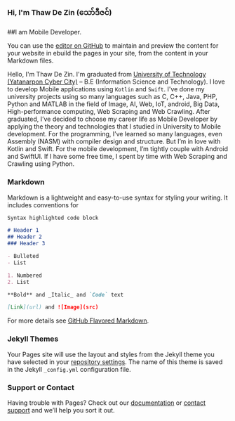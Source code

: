 ### Hi, I'm Thaw De Zin (​သော်ဒီဇင်)

##I am Mobile Developer. 

You can use the [editor on GitHub](https://github.com/thawdezin/thawdezin.github.io/edit/main/index.md) to maintain and preview the content for your website in ebuild the pages in your site, from the content in your Markdown files.

Hello, I'm Thaw De Zin. I'm graduated from [University of Technology (Yatanarpon Cyber City)](https://www.utycc.edu.mm) – B.E (Information Science and Technology).
I love to develop Mobile applications using `Kotlin` and `Swift`.
I've done my university projects using so many languages such as C, C++, Java, PHP, Python and MATLAB in the field of Image, AI, Web, IoT, android, Big Data, High-performance computing, Web Scraping and Web Crawling.
After graduated, I’ve decided to choose my career life as Mobile Developer by applying the theory and technologies that I studied in University to Mobile development. For the programming, I’ve learned so many languages, even Assembly (NASM) with compiler design and structure. But I’m in love with Kotlin and Swift. For the mobile development, I’m tightly couple with Android and SwiftUI. If I have some free time, I spent by time with Web Scraping and Crawling using Python. 

### Markdown

Markdown is a lightweight and easy-to-use syntax for styling your writing. It includes conventions for

```markdown
Syntax highlighted code block

# Header 1
## Header 2
### Header 3

- Bulleted
- List

1. Numbered
2. List

**Bold** and _Italic_ and `Code` text

[Link](url) and ![Image](src)
```

For more details see [GitHub Flavored Markdown](https://guides.github.com/features/mastering-markdown/).

### Jekyll Themes

Your Pages site will use the layout and styles from the Jekyll theme you have selected in your [repository settings](https://github.com/thawdezin/thawdezin.github.io/settings). The name of this theme is saved in the Jekyll `_config.yml` configuration file.

### Support or Contact

Having trouble with Pages? Check out our [documentation](https://docs.github.com/categories/github-pages-basics/) or [contact support](https://github.com/contact) and we’ll help you sort it out.
